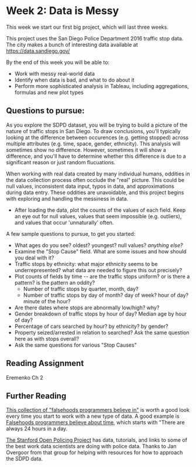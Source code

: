 # Week 2: Data is Messy

This week we start our first big project, which will last three weeks.

This project uses the San Diego Police Department 2016 traffic stop data.  The city makes a bunch of interesting data available at https://data.sandiego.gov/

By the end of this week you will be able to:

* Work with messy real-world data
* Identify when data is bad, and what to do about it
* Perform more sophisticated analysis in Tableau, including aggregations, formulas and new plot types

## Questions to pursue:

As you explore the SDPD dataset, you will be trying to build a picture
of the nature of traffic stops in San Diego. To draw conclusions,
you'll typically looking at the difference between occurences
(e.g. getting stopped) across multiple attributes (e.g. time, space,
gender, ethnicity). This analysis will sometimes show no
difference. However, sometimes it will show a difference, and you'll
have to determine whether this difference is due to a significant
reason or just random flucuations.

When working with real data created by many individual humans,
oddities in the data collection process often occlude the "real"
picture. This could be null values, inconsistent data input, typos in
data, and approximations during data entry. These oddities are
unavoidable, and this project begins with exploring and handling the
messiness in data.

* After loading the data, plot the counts of the values of each
  field. Keep an eye out for null values, values that seem impossible
  (e.g. outliers), and values that occur 'unnaturally' often. 

A few sample questions to pursue, to get you started:

* What ages do you see? oldest? youngest? null values? *anything
  else?*
* Examine the "Stop Cause" field. What are some issues and how should
  you deal with it?
* Traffic stops by ethnicity: what major ethnicity seems to be
  underrepresented? what data are needed to figure this out precisely?
* Plot counts of fields by time -- are the traffic stops uniform? or
  is there a pattern? is the pattern an oddity?
    - Number of traffic stops by quarter, month, day?
    - Number of traffic stops by day of month? day of week? hour of
      day? minute of the hour?
* Are there dates where stops are abnormally low/high? why?
* Gender breakdown of traffic stops by hour of day? Median age by hour
  of day?
* Percentage of cars searched by hour? by ethnicity? by gender?
* Property seized/arrested in relation to searched? Ask the same
  question here as with stops overall?
* Ask the same questions for various "Stop Causes"

## Reading Assignment

Eremenko Ch 2

## Further Reading

[This collection of "falsehoods programmers believe in"](https://github.com/kdeldycke/awesome-falsehood) is worth a good look every time you start to work with a new type of data.  A good example is [Falsehoods programmers believe about time](https://infiniteundo.com/post/25326999628/falsehoods-programmers-believe-about-time), which starts with "There are always 24 hours in a day.

[The Stanford Open Policing Project](https://openpolicing.stanford.edu/) has data, tutorials, and links to some of the best work data scientists are doing with police data.  Thanks to Jan Overgoor from that group for helping with resources for how to approach the SDPD data.
